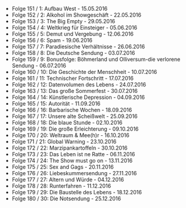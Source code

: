 - Folge 151 / 1: Aufbau West - 15.05.2016
- Folge 152 / 2: Alkohol im Showgeschäft - 22.05.2016
- Folge 153 / 3: The Big Empty - 29.05.2016
- Folge 154 / 4: Weltkrieg für Einsteiger - 05.06.2016
- Folge 155 / 5: Demut und Vergebung - 12.06.2016
- Folge 156 / 6: Spam - 19.06.2016
- Folge 157 / 7: Paradiesische Verhältnisse - 26.06.2016
- Folge 158 / 8: Die Deutsche Sendung - 03.07.2016
- Folge 159 / 9: Bonusfolge: Böhmerland und Olliversum-die verlorene Sendung - 06.07.2016
- Folge 160 / 10: Die Geschichte der Menschheit - 10.07.2016
- Folge 161 / 11: Technischer Fortschritt - 17.07.2016
- Folge 162 / 12: Datenvolumen des Lebens - 24.07.2016
- Folge 163 / 13: Das große Sommerfest - 30.07.2016
- Folge 164 / 14: Künstlerische Depression - 04.09.2016
- Folge 165 / 15: Autorität - 11.09.2016
- Folge 166 / 16: Barbarische Wochen - 18.09.2016
- Folge 167 / 17: Unsere alte Scheißwelt - 25.09.2016
- Folge 168 / 18: Die blaue Stunde - 02.10.2016
- Folge 169 / 19: Die große Erleichterung - 09.10.2016
- Folge 170 / 20: Weltraum & Mee(h)r - 16.10.2016
- Folge 171 / 21: Global Warning - 23.10.2016
- Folge 172 / 22: Marzipankartoffeln - 30.10.2016
- Folge 173 / 23: Das Leben ist ne Ratte - 06.11.2016
- Folge 174 / 24: The Show must go on - 13.11.2016
- Folge 175 / 25: Sex and Gags - 20.11.2016
- Folge 176 / 26: Liebeskummersendung - 27.11.2016
- Folge 177 / 27: Altern und Würde - 04.12.2016
- Folge 178 / 28: Runterfahren - 11.12.2016
- Folge 179 / 29: Die Baustelle des Lebens - 18.12.2016
- Folge 180 / 30: Die Notsendung - 25.12.2016
